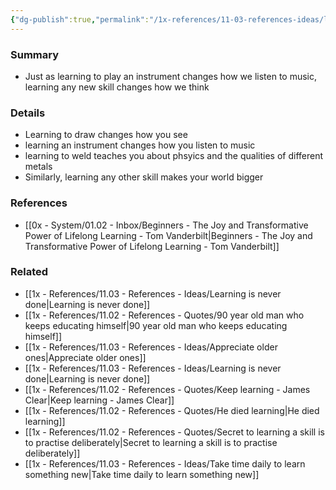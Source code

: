 ```yaml
---
{"dg-publish":true,"permalink":"/1x-references/11-03-references-ideas/learning-new-skills-changes-the-way-you-think/","title":"Learning new skills changes the way you think","dgShowBacklinks":false}
---
```



### Summary
- Just as learning to play an instrument changes how we listen to music, learning any new skill changes how we think

### Details
- Learning to draw changes how you see 
- learning an instrument changes how you listen to music
- learning to weld teaches you about phsyics and the qualities of different metals
- Similarly, learning any other skill makes your world bigger

### References
- [[0x - System/01.02 - Inbox/Beginners - The Joy and Transformative Power of Lifelong Learning - Tom Vanderbilt\|Beginners - The Joy and Transformative Power of Lifelong Learning - Tom Vanderbilt]]

### Related
- [[1x - References/11.03 - References - Ideas/Learning is never done\|Learning is never done]]
- [[1x - References/11.02 - References - Quotes/90 year old man who keeps educating himself\|90 year old man who keeps educating himself]]
- [[1x - References/11.03 - References - Ideas/Appreciate older ones\|Appreciate older ones]]
- [[1x - References/11.03 - References - Ideas/Learning is never done\|Learning is never done]]
- [[1x - References/11.02 - References - Quotes/Keep learning - James Clear\|Keep learning - James Clear]]
- [[1x - References/11.02 - References - Quotes/He died learning\|He died learning]]
- [[1x - References/11.02 - References - Quotes/Secret to learning a skill is to practise deliberately\|Secret to learning a skill is to practise deliberately]]
- [[1x - References/11.03 - References - Ideas/Take time daily to learn something new\|Take time daily to learn something new]]